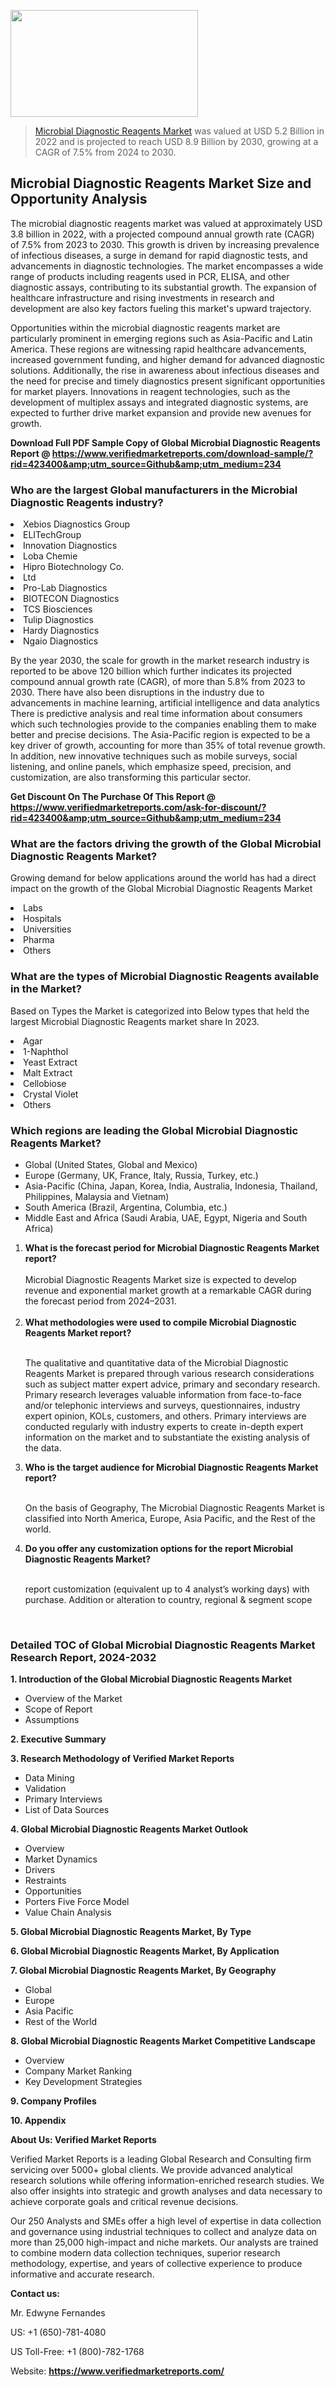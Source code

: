 <img src="https://ffe5etoiles.com/wp-content/uploads/2024/12/MST1-300x171.png" alt="" width="300" height="171" class="alignnone size-medium wp-image-20088" /><blockquote><p><p><a href="https://www.verifiedmarketreports.com/download-sample/?rid=423400&utm_source=Github&utm_medium=234" target="_blank">Microbial Diagnostic Reagents Market</a> was valued at USD 5.2 Billion in 2022 and is projected to reach USD 8.9 Billion by 2030, growing at a CAGR of 7.5% from 2024 to 2030.</p></blockquote><p><h2>Microbial Diagnostic Reagents Market Size and Opportunity Analysis</h2><p>The microbial diagnostic reagents market was valued at approximately USD 3.8 billion in 2022, with a projected compound annual growth rate (CAGR) of 7.5% from 2023 to 2030. This growth is driven by increasing prevalence of infectious diseases, a surge in demand for rapid diagnostic tests, and advancements in diagnostic technologies. The market encompasses a wide range of products including reagents used in PCR, ELISA, and other diagnostic assays, contributing to its substantial growth. The expansion of healthcare infrastructure and rising investments in research and development are also key factors fueling this market's upward trajectory.</p><p>Opportunities within the microbial diagnostic reagents market are particularly prominent in emerging regions such as Asia-Pacific and Latin America. These regions are witnessing rapid healthcare advancements, increased government funding, and higher demand for advanced diagnostic solutions. Additionally, the rise in awareness about infectious diseases and the need for precise and timely diagnostics present significant opportunities for market players. Innovations in reagent technologies, such as the development of multiplex assays and integrated diagnostic systems, are expected to further drive market expansion and provide new avenues for growth.</p></p><p class=""><strong>Download Full PDF Sample Copy of Global Microbial Diagnostic Reagents Report @ <a href="https://www.verifiedmarketreports.com/download-sample/?rid=423400&amp;utm_source=Github&amp;utm_medium=234" target="_blank">https://www.verifiedmarketreports.com/download-sample/?rid=423400&amp;utm_source=Github&amp;utm_medium=234</a></strong></p><h3 id="" class="">Who are the largest Global manufacturers in the Microbial Diagnostic Reagents industry?</h3><p><li>Xebios Diagnostics Group</li><li> ELITechGroup</li><li> Innovation Diagnostics</li><li> Loba Chemie</li><li> Hipro Biotechnology Co.</li><li>Ltd</li><li> Pro-Lab Diagnostics</li><li> BIOTECON Diagnostics</li><li> TCS Biosciences</li><li> Tulip Diagnostics</li><li> Hardy Diagnostics</li><li> Ngaio Diagnostics</li></p><div class=""><div class="" dir="" data-message-author-role="" data-message-id="" data-message-model-slug=""><div class=""><div class=""><div class=""><div class="" dir="" data-message-author-role="" data-message-id="" data-message-model-slug=""><div class=""><div class=""><p>By the year 2030, the scale for growth in the market research industry is reported to be above 120 billion which further indicates its projected compound annual growth rate (CAGR), of more than 5.8% from 2023 to 2030. There have also been disruptions in the industry due to advancements in machine learning, artificial intelligence and data analytics There is predictive analysis and real time information about consumers which such technologies provide to the companies enabling them to make better and precise decisions. The Asia-Pacific region is expected to be a key driver of growth, accounting for more than 35% of total revenue growth. In addition, new innovative techniques such as mobile surveys, social listening, and online panels, which emphasize speed, precision, and customization, are also transforming this particular sector.</p><p><strong>Get Discount On The Purchase Of This Report @&nbsp; <a href="https://www.verifiedmarketreports.com/ask-for-discount/?rid=423400&amp;utm_source=Github&amp;utm_medium=234" target="_blank">https://www.verifiedmarketreports.com/ask-for-discount/?rid=423400&amp;utm_source=Github&amp;utm_medium=234</a></strong></p></div></div></div></div></div></div></div></div><h3 id="" class="">What are the factors driving the growth of the Global Microbial Diagnostic Reagents Market?</h3><p id="" class="">Growing demand for below applications around the world has had a direct impact on the growth of the Global Microbial Diagnostic Reagents Market</p><p id="" class=""><li>Labs</li><li> Hospitals</li><li> Universities</li><li> Pharma</li><li> Others</li></p><h3 id="" class="">What are the types of Microbial Diagnostic Reagents available in the Market?</h3><p id="" class="">Based on Types the Market is categorized into Below types that held the largest Microbial Diagnostic Reagents market share In 2023.</p><p id="" class=""><li>Agar</li><li> 1-Naphthol</li><li> Yeast Extract</li><li> Malt Extract</li><li> Cellobiose</li><li> Crystal Violet</li><li> Others</li></p><h3 id="" class="">Which regions are leading the Global Microbial Diagnostic Reagents Market?</h3><ul><li>Global (United States, Global and Mexico)</li><li>Europe (Germany, UK, France, Italy, Russia, Turkey, etc.)</li><li>Asia-Pacific (China, Japan, Korea, India, Australia, Indonesia, Thailand, Philippines, Malaysia and Vietnam)</li><li>South America (Brazil, Argentina, Columbia, etc.)</li><li>Middle East and Africa (Saudi Arabia, UAE, Egypt, Nigeria and South Africa)</li></ul><p><ol><li><strong>What is the forecast period for Microbial Diagnostic Reagents Market report?<br /></strong><br /><span data-sheets-root="1" data-sheets-value="{&quot;1&quot;:2,&quot;2&quot;:&quot;XXXX size is expected to develop revenue and exponential market growth at a remarkable CAGR during the forecast period from 2024&ndash;2030.&quot;}" data-sheets-userformat="{&quot;2&quot;:12674,&quot;4&quot;:{&quot;1&quot;:2,&quot;2&quot;:16776960},&quot;10&quot;:2,&quot;11&quot;:0,&quot;15&quot;:&quot;Arial&quot;,&quot;16&quot;:12}">Microbial Diagnostic Reagents Market size is expected to develop revenue and exponential market growth at a remarkable CAGR during the forecast period from 2024&ndash;2031.</span><br /><br /></li><li><strong>What methodologies were used to compile Microbial Diagnostic Reagents Market report?<br /><br /></strong><p>The qualitative and quantitative data of the&nbsp;Microbial Diagnostic Reagents Market is prepared through various research considerations such as subject matter expert advice, primary and secondary research. Primary research leverages valuable information from face-to-face and/or telephonic interviews and surveys, questionnaires, industry expert opinion, KOLs, customers, and others. Primary interviews are conducted regularly with industry experts to create in-depth expert information on the market and to substantiate the existing analysis of the data.&nbsp;</p></li><li><strong>Who is the target audience for Microbial Diagnostic Reagents Market report?<br /><br /></strong><p>On the basis of Geography, The&nbsp;Microbial Diagnostic Reagents Market is classified into North America, Europe, Asia Pacific, and the Rest of the world.</p></li><li><strong>Do you offer any customization options for the report Microbial Diagnostic Reagents Market?<br /><br /></strong><p>report customization (equivalent up to 4 analyst&rsquo;s working days) with purchase. Addition or alteration to country, regional &amp; segment scope</p><p>&nbsp;</p></li></ol></p><h3 id="" class="">Detailed TOC of Global Microbial Diagnostic Reagents Market Research Report, 2024-2032</h3><p id="" class=""><strong>1. Introduction of the Global Microbial Diagnostic Reagents Market</strong></p><ul><li>Overview of the Market</li><li>Scope of Report</li><li>Assumptions</li></ul><p id="" class=""><strong>2. Executive Summary</strong></p><p id="" class=""><strong>3. Research Methodology of&nbsp;Verified Market Reports</strong></p><ul><li>Data Mining</li><li>Validation</li><li>Primary Interviews</li><li>List of Data Sources</li></ul><p id="" class=""><strong>4. Global Microbial Diagnostic Reagents Market Outlook</strong></p><ul><li>Overview</li><li>Market Dynamics</li><li>Drivers</li><li>Restraints</li><li>Opportunities</li><li>Porters Five Force Model</li><li>Value Chain Analysis</li></ul><p id="" class=""><strong>5. Global Microbial Diagnostic Reagents Market, By&nbsp;Type</strong></p><p id="" class=""><strong>6. Global Microbial Diagnostic Reagents Market, By Application</strong></p><p id="" class=""><strong>7. Global Microbial Diagnostic Reagents Market, By Geography</strong></p><ul><li>Global</li><li>Europe</li><li>Asia Pacific</li><li>Rest of the World</li></ul><p id="" class=""><strong>8. Global Microbial Diagnostic Reagents Market Competitive Landscape</strong></p><ul><li>Overview</li><li>Company Market Ranking</li><li>Key Development Strategies</li></ul><p id="" class=""><strong>9. Company Profiles</strong></p><p id="" class=""><strong>10. Appendix</strong></p><p id="" class=""><strong>About Us: Verified Market Reports</strong></p><p id="" class="">Verified Market Reports is a leading Global Research and Consulting firm servicing over 5000+ global clients. We provide advanced analytical research solutions while offering information-enriched research studies. We also offer insights into strategic and growth analyses and data necessary to achieve corporate goals and critical revenue decisions.</p><p id="" class="">Our 250 Analysts and SMEs offer a high level of expertise in data collection and governance using industrial techniques to collect and analyze data on more than 25,000 high-impact and niche markets. Our analysts are trained to combine modern data collection techniques, superior research methodology, expertise, and years of collective experience to produce informative and accurate research.</p><p id="" class=""><strong>Contact us:</strong></p><p id="" class="">Mr. Edwyne Fernandes</p><p id="" class="">US: +1 (650)-781-4080</p><p id="" class="">US Toll-Free: +1 (800)-782-1768</p><p id="" class="">Website: <a target="" data-test-app-aware-link=""><strong>https://www.verifiedmarketreports.com/</strong></a></p>

